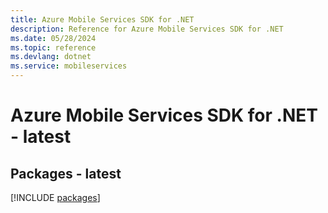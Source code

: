 ```yaml
---
title: Azure Mobile Services SDK for .NET
description: Reference for Azure Mobile Services SDK for .NET
ms.date: 05/28/2024
ms.topic: reference
ms.devlang: dotnet
ms.service: mobileservices
---
```

# Azure Mobile Services SDK for .NET - latest
## Packages - latest
[!INCLUDE [packages](mobile-services-index.md)]